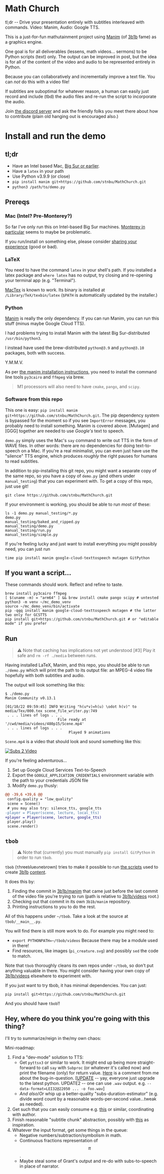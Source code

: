 # Math Church

tl;dr -- Drive your presentation entirely with subtitles interleaved with commands. Video: Manim, Audio: Google TTS.

This is a just-for-fun mathutainment project using [Manim](https://www.manim.community/) (of [3b1b](https://www.3blue1brown.com/) fame) as a graphics engine.

One goal is for all deliverables (lessens, math videos... sermons) to be Python scripts (text) only. The output can be improved in post, but the idea is for all of the content of the video and audio to be represented entirely in Python.

Because you can collaboratively and incrementally improve a text file. You can _not_ do this with a video file!

If subtitles are suboptimal for whatever reason, a human can easily just record and include (tbd) the audio files and re-run the script to incorporate the audio.

Join [the discord server](https://discord.gg/XTHcHc7N) and ask the friendly folks you meet there about how to contribute (plain old hanging out is encouraged also.)

# Install and run the demo

## tl;dr

* Have an Intel based Mac, [Big Sur or earlier](../../issues/3).
* Have a `latex` in your path
* Use Python v3.9.9 (or close)
* `pip install manim git+https://github.com/stnbu/MathChurch.git`
* `python3 /path/to/demo.py`

## Prereqs

### Mac (Intel? Pre-Monterey?)

So far I've only run this on Intel-based Big Sur machines. [Monterey in particular](../../issues/3) seems to maybe be problematic.

If you run/install on something else, please consider [sharing your experience](https://github.com/stnbu/MathChurch/issues/new) (good or bad).

### LaTeX

You need to have the command `latex` in your shell's path. If you installed a latex package and `where latex` has no output, try closing and re-opening your terminal app (e.g. "Terminal").

[MacTex](https://www.tug.org/mactex/mactex-download.html) is known to work. Its binary is installed at `/Library/TeX/texbin/latex` (`$PATH` is automatically updated by the installer.)

### Python

[Manim](https://github.com/ManimCommunity/manim) is really the only dependency. If you can run Manim, you can run this stuff (minus maybe Google Cloud TTS).

I had problems trying to install Manim with the latest Big Sur-distributed `/usr/bin/python3`.

I instead have used the brew-distributed `python@3.9` and `python@3.10` packages, both with success.

Y.M.M.V.

As per [the manim installation instructions](https://docs.manim.community/en/stable/installation/macos.html#macos), you need to install the command line tools `py3cairo` and `ffmpeg` via brew.

> M1 processors will also need to have `cmake`, `pango`, and `scipy`.

### Software from this repo

This one is easy: `pip install manim git+https://github.com/stnbu/MathChurch.git`. The pip dependency system is bypassed for the moment so if you see `ImportError` messages, you probably need to install something. Manim is covered above. [Mutagen] and [GGG] together are needed to use _Google's_ text to speech.

`demo.py` simply uses the Mac's `say` command to write out TTS in the form of WAVE files. In other words: there are no dependencies for doing text-to-speech on a Mac. If you're a real minimalist, you can even just have use the "silence" TTS engine, which produces _roughly_ the right pauses for humans to read subtitles.

In addition to pip-installing this git repo, you might want a separate copy of the same repo, so you have a copy of `demo.py` (and others under `manual_testing`) that you can experiment with. To get a copy of this repo, just use git!

```
git clone https://github.com/stnbu/MathChurch.git
```

If your environment is working, you should be able to run _most_ of these:

```
ls -1 demo.py manual_testing/*.py
demo.py
manual_testing/baked_and_ripped.py
manual_testing/demo.py
manual_testing/run.py
manual_testing/simple.py
```

If you're feeling lucky and just want to install everything you might possibly need, you can just run

```
time pip install manim google-cloud-texttospeech mutagen GitPython
```

## If you want a script...

These commands should work. Reflect and refine to taste.

```
brew install py3cairo ffmpeg
[ $(uname -m) = "arm64" ] && brew install cmake pango scipy # untested
python3 -m venv ~/mc_demo_venv
source ~/mc_demo_venv/bin/activate
pip -qqq install manim google-cloud-texttospeech mutagen # the latter two only for GCSTTS
pip install git+https://github.com/stnbu/MathChurch.git # or "editable mode" if you prefer
```

## Run

> ⚠ Note that caching has implications not yet understood [#3]
> Play it safe and `rm -rf ./media` between runs.

Having installed LaTeX, Manim, and this repo, you should be able to run `./demo.py` which will print the path to its output file: an MPEG-4 video file hopefully with both subtitles and audio.

The output will look something like this:

```
$ ./demo.py
Manim Community v0.13.1

[01/10/22 09:59:45] INFO Writing "h(u*v)=h(u) \odot h(v)" to media/Tex/000.tex scene_file_writer.py:749
 . . . lines of logs . . .
                        File ready at '/cwd/media/videos/480p15/Scene.mp4'
 . . . lines of logs . . .
                             Played 9 animations
```

`Scene.mp4` is a video that should look and sound something like this:

[![Subs 2 Video](http://img.youtube.com/vi/_c5xLnW9Eo0/0.jpg)](http://www.youtube.com/watch?v=_c5xLnW9Eo0 "Subs 2 Video")

If you're feeling adventurous...

1. Set up Google Cloud Services Text-to-Speech
1. Export the `GOOGLE_APPLICATION_CREDENTIALS` environment variable with the path to
your credentials JSON file
1. Modify `demo.py` thusly:

```diff
@@ -39,6 +39,6 @@
 config.quality = "low_quality"
 scene = Scene()
 # you may also try: silence_tts, google_tts
-player = Player(scene, lecture, local_tts)
+player = Player(scene, lecture, google_tts)
 player.play()
 scene.render()
```

## `tbob`

> ⚠ Note that (currently) you must manually `pip install GitPython` in order to run `tbob`.

`tbob` (`t`hree`b`lue`o`ne`b`rown) tries to make it possible to run [the scripts](https://github.com/3b1b/videos) used to create [3b1b](https://www.3blue1brown.com/) [content](https://www.youtube.com/c/3blue1brown).

It does this by:

1. Finding the commit in [3b1b/manim](https://github.com/3b1b/manim) that came just before the last commit of the video file you're trying to run (path is relative to [3b1b/videos](https://github.com/3b1b/videos) root.)
1. Checking out that commit in its own `3b1b/manim` repository.
1. Printing instructions to you to do the rest.

All of this happens under `~/tbob`. Take a look at the source at `tbob/__main__.py`.

You will find there is still more work to do. For example you might need to:

* `export PYTHONPATH=~/tbob/videos` Because there may be a module used in there!
* Find resources, like images (`pi_creature.svg`) and possibly `sed` the code to match.

Note that `tbob` thoroughly cleans its own repos under `~/tbob`, so don't put anything
valuable in there. You might consider having your own copy of [3b1b/videos](https://github.com/3b1b/videos) elsewhere to experiment
with.

If you just want to try tbob, it has minimal dependencies. You can just:

```
pip install git+https://github.com/stnbu/MathChurch.git
```

And you should have `tbob`!!

## Hey, where do you think you're going with this thing?

I'll try to summarize/reign in the/my own chaos:

Mini-roadmap:

1. Find a "dev-mode" solution to TTS:
   * Get `pyttsx3` or similar to work. It might end up being more straight-
   forward to call `say` with `Subproc` (or whatever it's called now) and print
   the filename (only) for return value.
   [Here](https://github.com/nateshmbhat/pyttsx3/issues/177#issuecomment-1008033309)
   is a comment from me about the bug-in-question.
   [[UPDATE](https://bugs.python.org/issue30077) -- yay, everyone just upgrade to
   the latest python. UPDATE2 -- one can use `.wav` output.
   e.g. `--data-format=LEI32@22050 ... -o foo.wav`]
   * _And also_/_Or_ whip up a better-quality "subs-duration-estimator" (e.g.
   divide word count by a reasonable words-per-second value...tweak as needed).
1. Get such that you can easily consume e.g.
[this](https://discord.com/channels/927656471599149117/927656472203112461/929421225686622249)
or similar, coordinating with author.
1. Finish reasonable "subtitle chunk" abstraction, possibly with
[this](https://github.com/stnbu/MathChurch/blob/4ea56db05e62f0a1d1ce8c3ce0ab4085d8c6fd59/presenter/the_subtitle_class_poc.py) as inspiration.
1. Whatever the input format, get some things in the queue:
   * Negative numbers/subtraction/symbolism in math.
   * Continuous fractions representation of $$\pi$$.
   * Maybe steal some of Grant's output and re-do with subs-to-speech in place
   of narrator.
